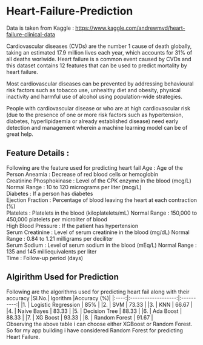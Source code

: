 # Heart-Failure-Prediction

Data is taken from Kaggle : https://www.kaggle.com/andrewmvd/heart-failure-clinical-data

Cardiovascular diseases (CVDs) are the number 1 cause of death globally, taking an estimated 17.9 million lives each year, which accounts for 31% of all deaths worlwide.
Heart failure is a common event caused by CVDs and this dataset contains 12 features that can be used to predict mortality by heart failure.

Most cardiovascular diseases can be prevented by addressing behavioural risk factors such as tobacco use, unhealthy diet and obesity, physical inactivity and harmful use of alcohol using population-wide strategies.

People with cardiovascular disease or who are at high cardiovascular risk (due to the presence of one or more risk factors such as hypertension, diabetes, hyperlipidaemia or already established disease) need early detection and management wherein a machine learning model can be of great help.

## Feature Details : 
Following are the feature used for predicting heart fail
Age : Age of the Person
Aneamia : Decrease of red blood cells or hemoglobin\
Creatinine Phosphokinase : Level of the CPK enzyme in the blood (mcg/L) Normal Range : 10 to 120 micrograms per liter (mcg/L) \
Diabetes : If a person has diabetes \
Ejection Fraction : Percentage of blood leaving the heart at each contraction (%)\
Platelets : Platelets in the blood (kiloplatelets/mL) Normal Range : 150,000 to 450,000 platelets per microliter of blood\
High Blood Pressure : If the patient has hypertension \
Serum Creatinine : Level of serum creatinine in the blood (mg/dL) Normal Range : 0.84 to 1.21 milligrams per deciliter \
Serum Sodium : Level of serum sodium in the blood (mEq/L) Normal Range : 135 and 145 milliequivalents per liter \
Time : Follow-up period (days)

## Algirithm Used for Prediction
Following are the algorithms used for predicting heart fail along with their accuracy
|Sl.No.|       lgorithm      |Accuracy (%)|
|:----:|:-------------------:|:----------:|
|1.    | Logistic Regression | 85%        |
|2.    | SVM   | 73.33        |
|3.    | KNN   | 66.67        |
|4.    | Naive Bayes   | 83.33        |
|5.    | Decision Tree   | 88.33        |
|6.    | Ada Boost   | 88.33        |
|7.    | XG Boost   | 93.33        |
|8.    | Random Forest   | 91.67        |
\
Observing the above table i can choose either XGBoost or Random Forest. So for my app building i have considered Random Forest for predicting Heart Failure.
